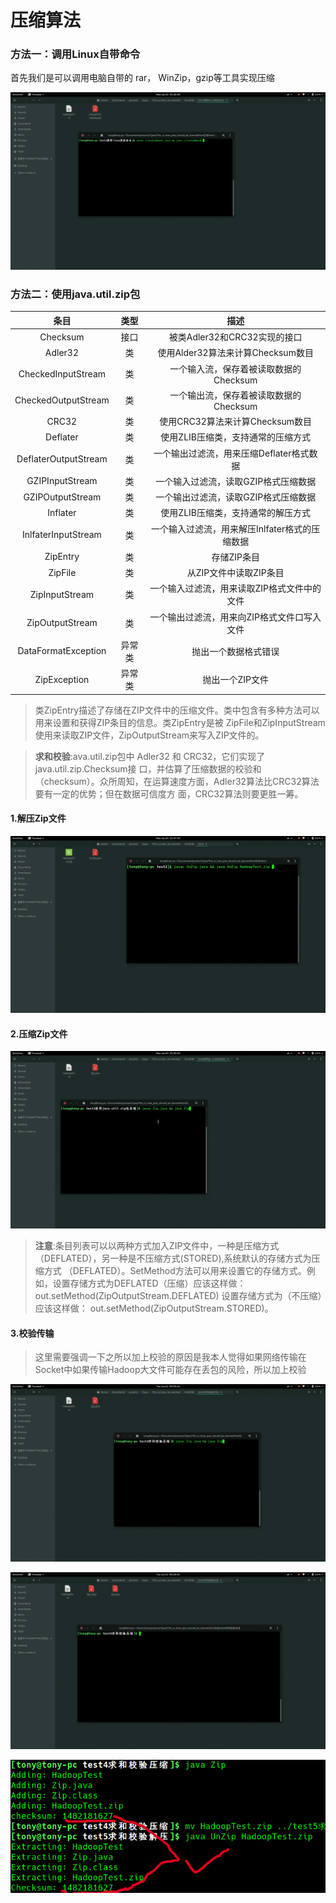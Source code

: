 # 压缩算法
### 方法一：调用Linux自带命令
首先我们是可以调用电脑自带的 rar， WinZip，gzip等工具实现压缩

![调用linux系统命令](test1调用linux系统命令/调用linux系统命令.gif)

### 方法二：使用java.util.zip包
条目 |	类型 |	描述
:-:|:-:|:-:
Checksum |接口 |被类Adler32和CRC32实现的接口
Adler32 |	类 |	使用Alder32算法来计算Checksum数目
CheckedInputStream |	类 	|一个输入流，保存着被读取数据的Checksum
CheckedOutputStream |	类 |	一个输出流，保存着被读取数据的Checksum
CRC32 |	类 |	使用CRC32算法来计算Checksum数目
Deflater |	类 	|使用ZLIB压缩类，支持通常的压缩方式
DeflaterOutputStream |	类 |	一个输出过滤流，用来压缩Deflater格式数据
GZIPInputStream |	类 |	一个输入过滤流，读取GZIP格式压缩数据
GZIPOutputStream |	类 |	一个输出过滤流，读取GZIP格式压缩数据
Inflater |	类 	|使用ZLIB压缩类，支持通常的解压方式
InlfaterInputStream |	类 |	一个输入过滤流，用来解压Inlfater格式的压缩数据
ZipEntry |	类 |	存储ZIP条目
ZipFile |	类 	|从ZIP文件中读取ZIP条目
ZipInputStream |	类 |	一个输入过滤流，用来读取ZIP格式文件中的文件
ZipOutputStream |	类 |	一个输出过滤流，用来向ZIP格式文件口写入文件
DataFormatException |	异常类 |	抛出一个数据格式错误
ZipException 	|异常类 	|抛出一个ZIP文件

> 类ZipEntry描述了存储在ZIP文件中的压缩文件。类中包含有多种方法可以用来设置和获得ZIP条目的信息。类ZipEntry是被 ZipFile和ZipInputStream使用来读取ZIP文件，ZipOutputStream来写入ZIP文件的。

> **求和校验**:ava.util.zip包中 Adler32 和 CRC32，它们实现了java.util.zip.Checksum接 口，并估算了压缩数据的校验和（checksum）。众所周知，在运算速度方面，Adler32算法比CRC32算法要有一定的优势；但在数据可信度方 面，CRC32算法则要更胜一筹。


#### 1.解压Zip文件
![使用java.util.zip包解压](test2使用java.util.zip包解压/使用java.util.zip包解压.gif)

#### 2.压缩Zip文件
![使用java.util.zip包压缩](test3使用java.util.zip包压缩/使用java.util.zip包压缩.gif)
> **注意**:条目列表可以以两种方式加入ZIP文件中，一种是压缩方式（DEFLATED），另一种是不压缩方式(STORED),系统默认的存储方式为压缩方式 （DEFLATED）。SetMethod方法可以用来设置它的存储方式。例如，设置存储方式为DEFLATED（压缩）应该这样做： out.setMethod(ZipOutputStream.DEFLATED) 设置存储方式为（不压缩）应该这样做： out.setMethod(ZipOutputStream.STORED)。

#### 3.校验传输
> 这里需要强调一下之所以加上校验的原因是我本人觉得如果网络传输在Socket中如果传输Hadoop大文件可能存在丢包的风险，所以加上校验

![求和校验压缩](test4求和校验压缩/求和校验压缩.gif)

![求和校验解压](test5求和校验解压/求和校验解压.gif)

![求和校验解压](test5求和校验解压/求和校验解压.png)